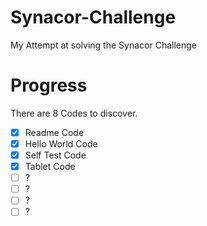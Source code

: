 # Synacor-Challenge
My Attempt at solving the Synacor Challenge

# Progress
There are 8 Codes to discover.

  - [x] Readme Code
  - [x] Hello World Code
  - [x] Self Test Code
  - [x] Tablet Code
  - [ ] ?
  - [ ] ?
  - [ ] ?
  - [ ] ?
